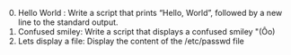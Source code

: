 0. Hello World : Write a script that prints “Hello, World”, followed by a new line to the standard output.
1. Confused smiley: Write a script that displays a confused smiley "(Ôo)
2. Lets display a file: Display the content of the /etc/passwd file
